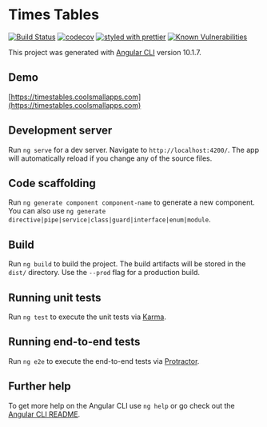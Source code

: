 # Times Tables

[![Build Status](https://travis-ci.org/markau/TimesTables-PWA.svg?branch=master)](https://travis-ci.org/markau/TimesTables-PWA)
[![codecov](https://codecov.io/gh/markau/TimesTables-PWA/branch/master/graph/badge.svg)](https://codecov.io/gh/markau/TimesTables-PWA)
[![styled with prettier](https://img.shields.io/badge/styled_with-prettier-ff69b4.svg)](https://github.com/prettier/prettier)
[![Known Vulnerabilities](https://snyk.io/test/github/markau/TimesTables/badge.svg?targetFile=package.json)](https://snyk.io/test/github/markau/TimesTables?targetFile=package.json)

This project was generated with [Angular CLI](https://github.com/angular/angular-cli) version 10.1.7.

## Demo

[https://timestables.coolsmallapps.com](https://timestables.coolsmallapps.com)

## Development server

Run `ng serve` for a dev server. Navigate to `http://localhost:4200/`. The app will automatically reload if you change any of the source files.

## Code scaffolding

Run `ng generate component component-name` to generate a new component. You can also use `ng generate directive|pipe|service|class|guard|interface|enum|module`.

## Build

Run `ng build` to build the project. The build artifacts will be stored in the `dist/` directory. Use the `--prod` flag for a production build.

## Running unit tests

Run `ng test` to execute the unit tests via [Karma](https://karma-runner.github.io).

## Running end-to-end tests

Run `ng e2e` to execute the end-to-end tests via [Protractor](http://www.protractortest.org/).

## Further help

To get more help on the Angular CLI use `ng help` or go check out the [Angular CLI README](https://github.com/angular/angular-cli/blob/master/README.md).
